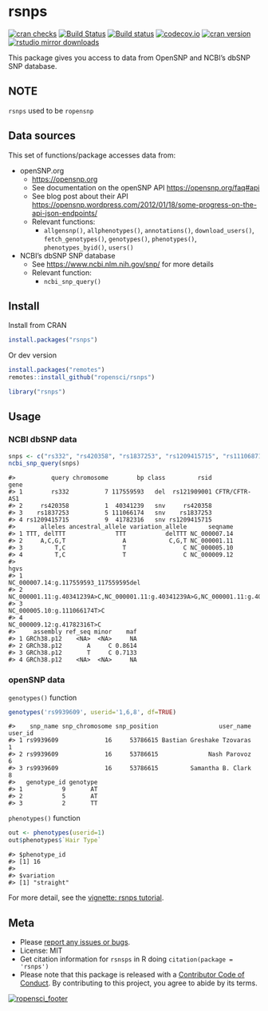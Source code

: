 
<!-- README.md is generated from README.Rmd. Please edit that file -->

# rsnps

[![cran
checks](https://cranchecks.info/badges/worst/rsnps)](https://cranchecks.info/pkgs/rsnps/)
[![Build
Status](https://api.travis-ci.org/ropensci/rsnps.png)](https://travis-ci.org/ropensci/rsnps/)
[![Build
status](https://ci.appveyor.com/api/projects/status/d2lv98726u6t9ut5/branch/master)](https://ci.appveyor.com/project/sckott/rsnps/branch/master/)
[![codecov.io](https://codecov.io/github/ropensci/rsnps/coverage.svg?branch=master)](https://codecov.io/github/ropensci/rsnps?branch=master)
[![cran
version](https://www.r-pkg.org/badges/version/rsnps)](https://cran.r-project.org/package=rsnps)
[![rstudio mirror
downloads](https://cranlogs.r-pkg.org/badges/rsnps?color=E664A4)](https://github.com/r-hub/cranlogs.app)

This package gives you access to data from OpenSNP and NCBI’s dbSNP SNP
database.

## NOTE

`rsnps` used to be `ropensnp`

## Data sources

This set of functions/package accesses data from:

  - openSNP.org
      - <https://opensnp.org>
      - See documentation on the openSNP API
        <https://opensnp.org/faq#api>
      - See blog post about their API
        <https://opensnp.wordpress.com/2012/01/18/some-progress-on-the-api-json-endpoints/>
      - Relevant functions:
          - `allgensnp()`, `allphenotypes()`, `annotations()`,
            `download_users()`, `fetch_genotypes()`, `genotypes()`,
            `phenotypes()`, `phenotypes_byid()`, `users()`
  - NCBI’s dbSNP SNP database
      - See <https://www.ncbi.nlm.nih.gov/snp/> for more details
      - Relevant function:
          - `ncbi_snp_query()`

## Install

Install from CRAN

``` r
install.packages("rsnps")
```

Or dev version

``` r
install.packages("remotes")
remotes::install_github("ropensci/rsnps")
```

``` r
library("rsnps")
```

## Usage

### NCBI dbSNP data

``` r
snps <- c("rs332", "rs420358", "rs1837253", "rs1209415715", "rs111068718")
ncbi_snp_query(snps)
```

    #>          query chromosome        bp class         rsid          gene
    #> 1        rs332          7 117559593   del  rs121909001 CFTR/CFTR-AS1
    #> 2     rs420358          1  40341239   snv     rs420358              
    #> 3    rs1837253          5 111066174   snv    rs1837253              
    #> 4 rs1209415715          9  41782316   snv rs1209415715              
    #>       alleles ancestral_allele variation_allele      seqname
    #> 1 TTT, delTTT              TTT           delTTT NC_000007.14
    #> 2     A,C,G,T                A            C,G,T NC_000001.11
    #> 3         T,C                T                C NC_000005.10
    #> 4         T,C                T                C NC_000009.12
    #>                                                                               hgvs
    #> 1                                            NC_000007.14:g.117559593_117559595del
    #> 2 NC_000001.11:g.40341239A>C,NC_000001.11:g.40341239A>G,NC_000001.11:g.40341239A>T
    #> 3                                                      NC_000005.10:g.111066174T>C
    #> 4                                                       NC_000009.12:g.41782316T>C
    #>     assembly ref_seq minor    maf
    #> 1 GRCh38.p12    <NA>  <NA>     NA
    #> 2 GRCh38.p12       A     C 0.8614
    #> 3 GRCh38.p12       T     C 0.7133
    #> 4 GRCh38.p12    <NA>  <NA>     NA

### openSNP data

`genotypes()` function

``` r
genotypes('rs9939609', userid='1,6,8', df=TRUE)
```

    #>    snp_name snp_chromosome snp_position                 user_name user_id
    #> 1 rs9939609             16     53786615 Bastian Greshake Tzovaras       1
    #> 2 rs9939609             16     53786615              Nash Parovoz       6
    #> 3 rs9939609             16     53786615         Samantha B. Clark       8
    #>   genotype_id genotype
    #> 1           9       AT
    #> 2           5       AT
    #> 3           2       TT

`phenotypes()` function

``` r
out <- phenotypes(userid=1)
out$phenotypes$`Hair Type`
```

    #> $phenotype_id
    #> [1] 16
    #> 
    #> $variation
    #> [1] "straight"

For more detail, see the [vignette: rsnps
tutorial](https://github.com/ropensci/rsnps/blob/master/inst/vign/rsnps_vignette.md).

## Meta

  - Please [report any issues or
    bugs](https://github.com/ropensci/rsnps/issues/).
  - License: MIT
  - Get citation information for `rsnsps` in R doing `citation(package =
    'rsnps')`
  - Please note that this package is released with a [Contributor Code
    of Conduct](https://ropensci.org/code-of-conduct/). By contributing
    to this project, you agree to abide by its terms.

[![ropensci\_footer](https://ropensci.org/public_images/github_footer.png)](https://ropensci.org)
